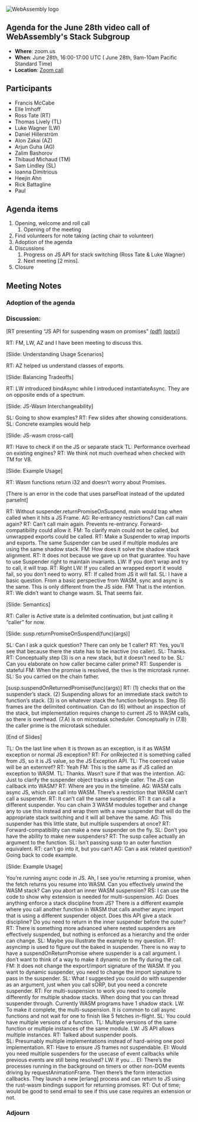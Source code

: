 ![WebAssembly logo](/images/WebAssembly.png)

## Agenda for the June 28th video call of WebAssembly's Stack Subgroup

- **Where**: zoom.us
- **When**:  June 28th, 16:00-17:00 UTC ( June 28th, 9am-10am Pacific Standard Time)
- **Location**: [Zoom call](https://zoom.us/j/91846860726?pwd=NVVNVmpvRVVFQkZTVzZ1dTFEcXgrdz09)


## Participants

 - Francis McCabe
 - Elle Imhoff
 - Ross Tate (RT)
 - Thomas Lively (TL)
 - Luke Wagner (LW)
 - Daniel Hillerström
 - Alon Zakai (AZ)
 - Arjun Guha (AG)
 - Zalim Bashorov
 - Thibaud Michaud (TM)
 - Sam Lindley (SL)
 - Ioanna Dimitrious
 - Heejin Ahn
 - Rick Battagline
 - Paul 

## Agenda items

1. Opening, welcome and roll call
    1. Opening of the meeting
1. Find volunteers for note taking (acting chair to volunteer)
1. Adoption of the agenda
1. Discussions
   1. Progress on JS API for stack switching (Ross Tate & Luke Wagner)
   1. Next meeting [2 mins].
1. Closure

## Meeting Notes



### Adoption of the agenda

### Discussion:

[RT presenting “JS API for suspending wasm on promises” [(pdf)](presentations/2021-06-28-tate-async-await-js-api.pdf) [(pptx)](presentations/2021-06-28-tate-async-await-js-api.pptx)]

RT: FM, LW, AZ and I have been meeting to discuss this.

[Slide: Understanding Usage Scenarios]

RT: AZ helped us understand classes of exports.

[Slide: Balancing Tradeoffs]

RT: LW introduced bindAsync while I introduced instantiateAsync.  They are on opposite ends of a spectrum.

[Slide: JS-Wasm Interchangeability]

SL: Going to show examples?
RT: Few slides after showing considerations.
SL: Concrete examples would help

[Slide: JS-wasm cross-call]

RT: Have to check if on the JS or separate stack
TL: Performance overhead on existing engines?
RT: We think not much overhead when checked with TM for V8.

[Slide: Example Usage]

RT: Wasm functions return i32 and doesn’t worry about Promises.

[There is an error in the code that uses parseFloat instead of the updated parseInt]

RT: Without suspender.returnPromiseOnSuspend, main would trap when called when it hits a JS Frame.
AG: Re-entrancy restrictions?  Can call main again?
RT: Can’t call main again.  Prevents re-entrancy. Forward-compatibility could allow it.
FM: To clarify main could not be called, but unwrapped exports could be called.
RT: Make a Suspender to wrap imports and exports.  The same Suspender can be used if multiple modules are using the same shadow stack.
FM: How does it solve the shadow stack alignment.
RT: It does not because we gave up on that guarantee.  You have to use Suspender right to maintain invariants.
LW: If you don’t wrap and try to call, it will trap.
RT: Right
LW: If you called an wrapped export it would fail, so you don’t need to worry.
RT: If called from JS it will fail.
SL: I have a basic question.  From a basic perspective from WASM, sync and async is the same.  This is only different from the JS side.
FM: That is the intention.
RT: We didn’t want to change wasm.
SL That seems fair.

[Slide: Semantics]

RT: Caller is Active state is a delimited continuation, but just calling it “caller” for now.

[Slide: susp.returnPromiseOnSuspend(func)(args)]

SL: Can I ask a quick question?  There can only be 1 caller?
RT: Yes, you’ll see that because there the state has to be inactive (no caller).
SL: Thanks.
RT: Conceptually step (3) is on a new stack, but it doesn’t need to be.
SL: Can you elaborate on how caller became caller prime?
RT: Suspender is stateful
FM: When the promise is resolved, the `then` is the microtask runner.
SL: So you carried on the chain father.

[susp.suspendOnReturnedPromise(func)(args)]
RT: (1) checks that on the suspender’s stack.  (2) Suspending allows for an immediate stack switch to function’s stack.  (3) is on whatever stack the function belongs to.  Step (5) frames are the delimited continuation.  Can do (6) without an inspection of the stack, but implementation requires change to current JS to WASM calls, so there is overhead. (7.A) is on microtask scheduler.  Conceptually in (7.B) the caller prime is the microtask scheduler.

[End of Slides]

TL: On the last line when it is thrown as an exception, is it as WASM exception or normal JS exception?
RT: For onRejected it is something called from JS, so it is JS value, so the JS Exception API.
TL: The coerced value will be an externref?
RT: Yeah
FM: This is the same as if JS called an exception to WASM.
TL: Thanks.  Wasn’t sure if that was the intention.
AG: Just to clarify the suspender object tracks a single caller.  The JS can callback into WASM?
RT: Where are you in the timeline.
AG: WASM calls async JS, which can call into WASM.  There’s a restriction that WASM can’t call a suspender.
RT: It can’t call the same suspender.
RT: It can call a different suspender.  You can chain 3 WASM modules together and change any to use this instead and wrap them with a new suspender that will do the appropriate stack switching and it will all behave the same.
AG: This suspender has this little state, but multiple suspenders at once?
RT: Forward-compatibility can make a new suspender on the fly.
SL: Don’t you have the ability to make new suspenders?
RT: The susp callee actually an argument to the function.
SL: Isn’t passing susp to an outer function equivalent.
RT: can’t go into it, but you can’t
AG: Can a ask related question?  Going back to code example. 

[Slide: Example Usage]

You’re running async code in JS.  Ah, I see you’re returning a promise, when the fetch returns you resume into WASM.  Can you effectively unwind the WASM stack?  Can you abort an inner WASM suspension?
RS: I can use the code to show why extension is needed for multi-suspension.
AG: Does anything enforce a stack discipline from JS?  There is a different example where you call another function in WASM that calls another async import that is using a different suspender object.  Does this API give a stack discipline?  Do you need to return in the inner suspender before the outer?
RT: There is something more advanced where nested suspenders are effectively suspended, but nothing is enforced as a hierarchy and the order can change.
SL: Maybe you illustrate the example to my question.
RT: asyncimp is used to figure out the baked in suspender.  There is no way to have a suspendOnReturnPromise where suspender is a call argument.  I don’t want to think of a way to make it dynamic on the fly during the call.
FM: It does not change the export/import signature of the WASM.  If you want to dynamic suspender, you need to change the import signature to pass in the suspender.
SL: What I suggested you could do with suspender as an argument, just when you call sORP, but you need a concrete suspender.
RT: For multi-suspension to work you need to compile differently for multiple shadow stacks.  When doing that you can thread suspender through.  Currently WASM programs have 1 shadow stack.
LW: To make it complete, the multi-suspension.  It is common to call async functions and not wait for one to finish like 5 fetches in-flight.
SL: You could have multiple versions of a function.
TL: Multiple versions of the same function or multiple instances of the same module.
LW: JS API allows multiple instances.
RT: Talked about suspender pools.  
SL: Presumably multiple implementations instead of hard-wiring one pool implementation.
RT: Have to ensure JS frames not suspendable. 
EI: Would you need multiple suspenders for the usecase of event callbacks while previous events are still being resolved?
LW: If you …
EI: There’s the processes running in the background on timers or other non-DOM events driving by requestAnimationFrame. Then there’s the form interaction callbacks. They launch a new [erlang] process and can return to JS using the rust-wasm bindings support for returning promises.
RT: Out of time; would be good to send email to see if this use case requires an extension or not.


### Adjourn

